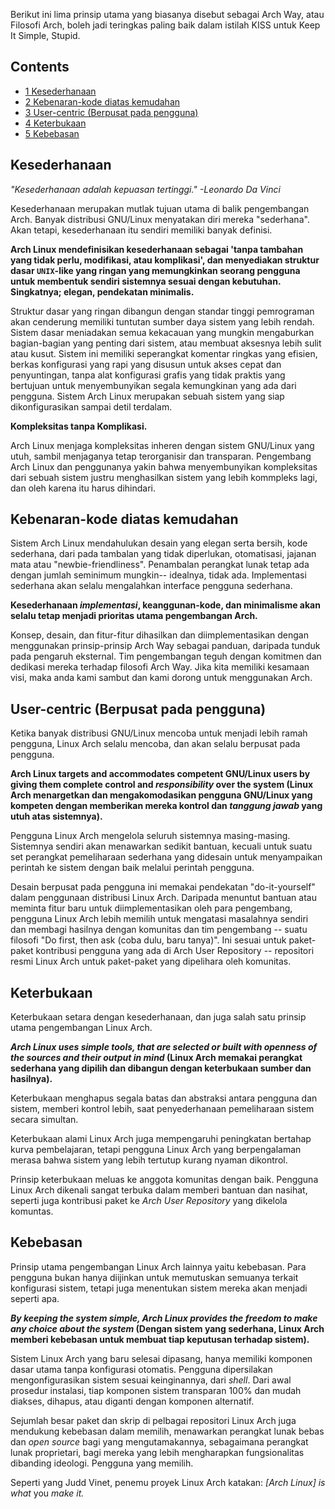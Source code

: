 Berikut ini lima prinsip utama yang biasanya disebut sebagai Arch Way, atau Filosofi Arch, boleh jadi teringkas paling baik dalam istilah KISS untuk Keep It Simple, Stupid.

## Contents

*   [1 Kesederhanaan](#Kesederhanaan)
*   [2 Kebenaran-kode diatas kemudahan](#Kebenaran-kode_diatas_kemudahan)
*   [3 User-centric (Berpusat pada pengguna)](#User-centric_.28Berpusat_pada_pengguna.29)
*   [4 Keterbukaan](#Keterbukaan)
*   [5 Kebebasan](#Kebebasan)

## Kesederhanaan

*"Kesederhanaan adalah kepuasan tertinggi." -Leonardo Da Vinci*

Kesederhanaan merupakan mutlak tujuan utama di balik pengembangan Arch. Banyak distribusi GNU/Linux menyatakan diri mereka "sederhana". Akan tetapi, kesederhanaan itu sendiri memiliki banyak definisi.

**Arch Linux mendefinisikan kesederhanaan sebagai 'tanpa tambahan yang tidak perlu, modifikasi, atau komplikasi', dan menyediakan struktur dasar `UNIX`-like yang ringan yang memungkinkan seorang pengguna untuk membentuk sendiri sistemnya sesuai dengan kebutuhan. Singkatnya; elegan, pendekatan minimalis.**

Struktur dasar yang ringan dibangun dengan standar tinggi pemrograman akan cenderung memiliki tuntutan sumber daya sistem yang lebih rendah. Sistem dasar meniadakan semua kekacauan yang mungkin mengaburkan bagian-bagian yang penting dari sistem, atau membuat aksesnya lebih sulit atau kusut. Sistem ini memiliki seperangkat komentar ringkas yang efisien, berkas konfigurasi yang rapi yang disusun untuk akses cepat dan penyuntingan, tanpa alat konfigurasi grafis yang tidak praktis yang bertujuan untuk menyembunyikan segala kemungkinan yang ada dari pengguna. Sistem Arch Linux merupakan sebuah sistem yang siap dikonfigurasikan sampai detil terdalam.

**Kompleksitas tanpa Komplikasi.**

Arch Linux menjaga kompleksitas inheren dengan sistem GNU/Linux yang utuh, sambil menjaganya tetap terorganisir dan transparan. Pengembang Arch Linux dan penggunanya yakin bahwa menyembunyikan kompleksitas dari sebuah sistem justru menghasilkan sistem yang lebih kommpleks lagi, dan oleh karena itu harus dihindari.

## Kebenaran-kode diatas kemudahan

Sistem Arch Linux mendahulukan desain yang elegan serta bersih, kode sederhana, dari pada tambalan yang tidak diperlukan, otomatisasi, jajanan mata atau "newbie-friendliness". Penambalan perangkat lunak tetap ada dengan jumlah seminimum mungkin-- idealnya, tidak ada. Implementasi sederhana akan selalu mengalahkan interface pengguna sederhana.

**Kesederhanaan *implementasi*, keanggunan-kode, dan minimalisme akan selalu tetap menjadi prioritas utama pengembangan Arch.**

Konsep, desain, dan fitur-fitur dihasilkan dan diimplementasikan dengan menggunakan prinsip-prinsip Arch Way sebagai panduan, daripada tunduk pada pengaruh eksternal. Tim pengembangan teguh dengan komitmen dan dedikasi mereka terhadap filosofi Arch Way. Jika kita memiliki kesamaan visi, maka anda kami sambut dan kami dorong untuk menggunakan Arch.

## User-centric (Berpusat pada pengguna)

Ketika banyak distribusi GNU/Linux mencoba untuk menjadi lebih ramah pengguna, Linux Arch selalu mencoba, dan akan selalu berpusat pada pengguna.

**Arch Linux targets and accommodates competent GNU/Linux users by giving them complete control and *responsibility* over the system (Linux Arch menargetkan dan mengakomodasikan pengguna GNU/Linux yang kompeten dengan memberikan mereka kontrol dan *tanggung jawab* yang utuh atas sistemnya).**

Pengguna Linux Arch mengelola seluruh sistemnya masing-masing. Sistemnya sendiri akan menawarkan sedikit bantuan, kecuali untuk suatu set perangkat pemeliharaan sederhana yang didesain untuk menyampaikan perintah ke sistem dengan baik melalui perintah pengguna.

Desain berpusat pada pengguna ini memakai pendekatan "do-it-yourself" dalam penggunaan distribusi Linux Arch. Daripada menuntut bantuan atau meminta fitur baru untuk diimplementasikan oleh para pengembang, pengguna Linux Arch lebih memilih untuk mengatasi masalahnya sendiri dan membagi hasilnya dengan komunitas dan tim pengembang -- suatu filosofi "Do first, then ask (coba dulu, baru tanya)". Ini sesuai untuk paket-paket kontribusi pengguna yang ada di Arch User Repository -- repositori resmi Linux Arch untuk paket-paket yang dipelihara oleh komunitas.

## Keterbukaan

Keterbukaan setara dengan kesederhanaan, dan juga salah satu prinsip utama pengembangan Linux Arch.

***Arch Linux uses simple tools, that are selected or built with openness of the sources and their output in mind* (Linux Arch memakai perangkat sederhana yang dipilih dan dibangun dengan keterbukaan sumber dan hasilnya).**

Keterbukaan menghapus segala batas dan abstraksi antara pengguna dan sistem, memberi kontrol lebih, saat penyederhanaan pemeliharaan sistem secara simultan.

Keterbukaan alami Linux Arch juga mempengaruhi peningkatan bertahap kurva pembelajaran, tetapi pengguna Linux Arch yang berpengalaman merasa bahwa sistem yang lebih tertutup kurang nyaman dikontrol.

Prinsip keterbukaan meluas ke anggota komunitas dengan baik. Pengguna Linux Arch dikenali sangat terbuka dalam memberi bantuan dan nasihat, seperti juga kontribusi paket ke *Arch User Repository* yang dikelola komuntas.

## Kebebasan

Prinsip utama pengembangan Linux Arch lainnya yaitu kebebasan. Para pengguna bukan hanya diijinkan untuk memutuskan semuanya terkait konfigurasi sistem, tetapi juga menentukan sistem mereka akan menjadi seperti apa.

***By keeping the system simple, Arch Linux provides the freedom to make any choice about the system* (Dengan sistem yang sederhana, Linux Arch memberi kebebasan untuk membuat tiap keputusan terhadap sistem).**

Sistem Linux Arch yang baru selesai dipasang, hanya memiliki komponen dasar utama tanpa konfigurasi otomatis. Pengguna dipersilakan mengonfigurasikan sistem sesuai keinginannya, dari *shell*. Dari awal prosedur instalasi, tiap komponen sistem transparan 100% dan mudah diakses, dihapus, atau diganti dengan komponen alternatif.

Sejumlah besar paket dan skrip di pelbagai repositori Linux Arch juga mendukung kebebasan dalam memilih, menawarkan perangkat lunak bebas dan *open source* bagi yang mengutamakannya, sebagaimana perangkat lunak proprietari, bagi mereka yang lebih mengharapkan fungsionalitas dibanding ideologi. Pengguna yang memilih.

Seperti yang Judd Vinet, penemu proyek Linux Arch katakan: *[Arch Linux] is what* you *make it.*